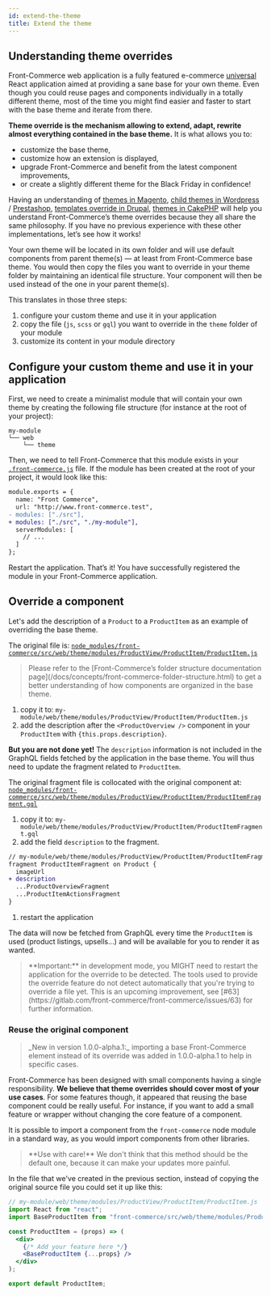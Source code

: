 ```yaml
---
id: extend-the-theme
title: Extend the theme
---
```


## Understanding theme overrides

Front-Commerce web application is a fully featured e-commerce [universal](https://cdb.reacttraining.com/universal-javascript-4761051b7ae9)
React application aimed at providing a sane base for your own theme.
Even though you could reuse pages and components individually in a totally different theme,
most of the time you might find easier and faster to start with the base theme and
iterate from there.

**Theme override is the mechanism allowing to extend, adapt, rewrite almost everything contained in the base theme.** It is what allows you to:

- customize the base theme,
- customize how an extension is displayed,
- upgrade Front-Commerce and benefit from the latest component improvements,
- or create a slightly different theme for the Black Friday in confidence!

Having an understanding of [themes in Magento](https://devdocs.magento.com/guides/v2.3/frontend-dev-guide/templates/template-overview.html), [child themes in Wordpress](https://developer.wordpress.org/themes/advanced-topics/child-themes/) / [Prestashop](https://devdocs.prestashop.com/1.7/themes/reference/template-inheritance/parent-child-feature/), [templates override in Drupal](https://www.drupal.org/docs/8/theming/twig/working-with-twig-templates), [themes in CakePHP](https://book.cakephp.org/3.0/en/views/themes.html) will help you understand Front-Commerce’s theme overrides because they all share the same philosophy.
If you have no previous experience with these other implementations, let’s see how it works!

Your own theme will be located in its own folder and will use default components from
parent theme(s) — at least from Front-Commerce base theme.
You would then copy the files you want to override in your theme folder by maintaining
an identical file structure.
Your component will then be used instead of the one in your parent theme(s).

This translates in those three steps:

1. configure your custom theme and use it in your application
2. copy the file (`js`, `scss` or `gql`) you want to override in the `theme` folder of your module
3. customize its content in your module directory

## Configure your custom theme and use it in your application

First, we need to create a minimalist module that will contain your own theme by creating the following file structure (for instance at the root of your project):

```
my-module
└── web
    └── theme
```

Then, we need to tell Front-Commerce that this module exists in your [`.front-commerce.js`](/docs/reference/front-commerce-js.html) file. If the module has been created at the root of your project, it would look like this:

```diff
module.exports = {
  name: "Front Commerce",
  url: "http://www.front-commerce.test",
- modules: ["./src"],
+ modules: ["./src", "./my-module"],
  serverModules: [
    // ...
  ]
};
```

Restart the application.
That’s it! You have successfully registered the module in your Front-Commerce application.

## Override a component

Let's add the description of a `Product` to a `ProductItem` as an example of overriding the base theme.

The original file is: [`node_modules/front-commerce/src/web/theme/modules/ProductView/ProductItem/ProductItem.js`](https://gitlab.com/front-commerce/front-commerce/blob/main/src/web/theme/modules/ProductView/ProductItem/ProductItem.js)

<blockquote class="info">
Please refer to the [Front-Commerce’s folder structure documentation page](/docs/concepts/front-commerce-folder-structure.html) to get a better
understanding of how components are organized in the base theme.
</blockquote>

1. copy it to: `my-module/web/theme/modules/ProductView/ProductItem/ProductItem.js`
2. add the description after the `<ProductOverview />` component in your `ProductItem` with `{this.props.description}`.

**But you are not done yet!**
The `description` information is not included in the GraphQL fields fetched by the application in the base theme.
You will thus need to update the fragment related to `ProductItem`.

The original fragment file is collocated with the original component at: [`node_modules/front-commerce/src/web/theme/modules/ProductView/ProductItem/ProductItemFragment.gql`](https://gitlab.com/front-commerce/front-commerce/blob/main/src/web/theme/modules/ProductView/ProductItem/ProductItemFragment.gql)

1. copy it to: `my-module/web/theme/modules/ProductView/ProductItem/ProductItemFragment.gql`
1. add the field `description` to the fragment.

```diff
// my-module/web/theme/modules/ProductView/ProductItem/ProductItemFragment.gql
fragment ProductItemFragment on Product {
  imageUrl
+ description
  ...ProductOverviewFragment
  ...ProductItemActionsFragment
}
```

1. restart the application

The data will now be fetched from GraphQL every time the `ProductItem` is used (product listings, upsells…) and will be available for you to render it as wanted.

<blockquote class="warning">
**Important:** in development mode, you MIGHT need to restart the application for the override to be detected.
The tools used to provide the override feature do not detect automatically that you're trying to override a file yet. This is an upcoming improvement, see [#63](https://gitlab.com/front-commerce/front-commerce/issues/63) for further information.
</blockquote>

### Reuse the original component

<blockquote class="feature--new">
_New in version 1.0.0-alpha.1:_ importing a base Front-Commerce element instead of its override was added in 1.0.0-alpha.1 to help in specific cases.
</blockquote>

Front-Commerce has been designed with small components having a single responsibility.
**We believe that theme overrides should cover most of your use cases**.
For some features though, it appeared that reusing the base component could be really useful.
For instance, if you want to add a small feature or wrapper without changing the core feature of a component.

It is possible to import a component from the `front-commerce` node module in a standard way,
as you would import components from other libraries.

<blockquote class="note">
**Use with care!** We don't think that this method should be the default one, because it can make your updates more painful.
</blockquote>

In the file that we've created in the previous section, instead of copying the original source file you could set it up like this:

```jsx
// my-module/web/theme/modules/ProductView/ProductItem/ProductItem.js
import React from "react";
import BaseProductItem from "front-commerce/src/web/theme/modules/ProductView/ProductItem/ProductItem.js";

const ProductItem = (props) => (
  <div>
    {/* Add your feature here */}
    <BaseProductItem {...props} />
  </div>
);

export default ProductItem;
```
